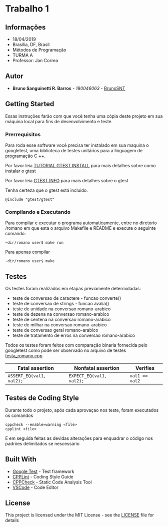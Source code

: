 # Trabalho 1

## Informações

* 18/04/2019
* Brasília, DF, Brasil
* Métodos de Programação
* TURMA A
* Professor: Jan Correa

## Autor

* **Bruno Sanguinetti R. Barros** - *180046063* - [BrunoSNT](https://github.com/BrunoSNT)

## Getting Started

Essas instruções farão com que você tenha uma cópia deste projeto em sua máquina local para fins de desenvolvimento e teste.

### Prerrequisitos

Para roda esse software você precisa ter instalado em sua maquina o googletest, uma biblioteca de testes unitários para a linguagem de programação C ++.

Por favor leia [TUTORIAL GTEST INSTALL](https://github.com/google/googletest/blob/master/googletest/README.md) para mais detalhes sobre como instalar o gtest

Por favor leia [GTEST INFO](https://github.com/google/googletest/blob/master/googletest/docs/primer.md) para mais detalhes sobre o gtest

Tenha certeza que o gtest está incluido.
```
@include "gtest/gtest"
```

### Compilando e Executando


Para compilar e executar o programa automaticamente, entre no diretorio /romano 
em que esta o arquivo Makefile e README e execute o seguinte comando:
```
~dir/romano user$ make run
```

Para apenas compilar

```
~dir/romano user$ make
```

## Testes

Os testes foram realizados em etapas previamente determidadas:

* teste de conversao de caractere - funcao converte()
* teste de conversao de strings - funcao avalia()
* teste de unidade na conversao romano-arabico
* teste de dezena na conversao romano-arabico
* teste de centena na conversao romano-arabico
* teste de milhar na conversao romano-arabico
* teste de conversao geral romano-arabico
* teste de tratamento de erros na conversao romano-arabico

Todos os testes foram feitos com comparação binaria fornecida pelo googletest
como pode ser observado no arquivo de testes [testa_romano.cpp](https://github.com/BrunoSNT/mp-trabalho1-180046063/blob/master/testa_romano.cc)

Fatal assertion          | Nonfatal assertion       | Verifies
------------------------ | ------------------------ | --------------
`ASSERT_EQ(val1, val2);` | `EXPECT_EQ(val1, val2);` | `val1 == val2`

## Testes de Coding Style

Durante todo o projeto, após cada aprovaçao nos teste, foram executados os comandos
```
cppcheck --enable=warning <file>
cpplint <file>
```
E em seguida feitas as devidas alterações para enquadrar o código nos padrões delimitados se nescessário

## Built With

* [Google Test](https://github.com/google/googletest) - Test framework
* [CPPLint]() - Coding Style Guide
* [CPPCheck]() - Static Code Analysis Tool
* [VSCode]() - Code Editor

## License

This project is licensed under the MIT License - see the [LICENSE](https://opensource.org/licenses/MIT) file for details

